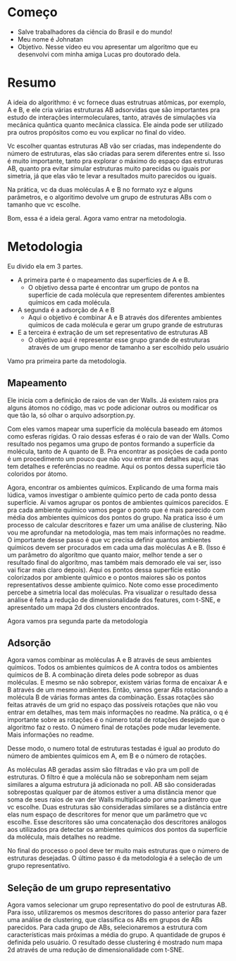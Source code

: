 # Começo

- Salve trabalhadores da ciência do Brasil e do mundo!
- Meu nome é Johnatan
- Objetivo. Nesse vídeo eu vou apresentar um algoritmo que eu desenvolvi com minha amiga Lucas pro doutorado dela.

# Resumo

A ideia do algorithmo: é vc fornece duas estrutruas atômicas, por exemplo, A e B, e ele cria várias estruturas AB adsorvidas que são importantes pra estudo de interações intermoleculares, tanto, através de simulações via mecânica quântica quanto mecânica classica. Ele ainda pode ser utilizado pra outros propósitos como eu vou explicar no final do vídeo.

Vc escolher quantas estruturas AB vão ser criadas, mas independente do número de estruturas, elas são criadas para serem diferentes entre si. Isso é muito importante, tanto pra explorar o máximo do espaço das estruturas AB, quanto pra evitar simular estruturas muito parecidas ou iguais por simetria, já que elas vão te levar a resultados muito parecidos ou iguais.

Na prática, vc da duas moléculas A e B no formato xyz e alguns parâmetros, e o algoritimo devolve um grupo de estruturas ABs com o tamanho que vc escolhe.

Bom, essa é a ideia geral. Agora vamo entrar na metodologia.

# Metodologia

Eu divido ela em 3 partes.

* A primeira parte é o mapeamento das superfícies de A e B.
  * O objetivo dessa parte é encontrar um grupo de pontos na superfície de cada molécula que representem diferentes ambientes químicos em cada molécula.
* A segunda é a adsorção de A e B
  * Aqui o objetivo é combinar A e B através dos diferentes ambientes químicos de cada molécula e gerar um grupo grande de estruturas
* E a terceira é extração de um set representativo de estruturas AB
  * O objetivo aqui é representar esse grupo grande de estruturas através de um grupo menor de tamanho a ser escolhido pelo usuário

Vamo pra primeira parte da metodologia.

## Mapeamento

Ele inicia com a definição de raios de van der Walls. Já existem raios pra alguns átomos no código, mas vc pode adicionar outros ou modificar os que tão la, só olhar o arquivo adsorption.py.

Com eles vamos mapear uma superfície da molécula baseado em átomos como esferas rígidas. O raio dessas esferas é o raio de van der Walls. Como resultado nos pegamos uma grupo de pontos formando a superfície da molécula, tanto de A quanto de B. Pra encontrar as posições de cada ponto é um procedimento um pouco que não vou entrar em detalhes aqui, mas tem detalhes e referências no readme. Aqui os pontos dessa superfície tão coloridos por átomo.

Agora, encontrar os ambientes químicos. Explicando de uma forma mais lúdica, vamos investigar o ambiente químico perto de cada ponto dessa superfície. Ai vamos agrupar os pontos de ambientes químicos parecidos. E pra cada ambiente químico vamos pegar o ponto que é mais parecido com média dos ambientes químicos dos pontos do grupo. Na pratica isso é um processo de calcular descritores e fazer um uma análise de clustering. Não vou me aprofundar na metodologia, mas tem mais informações no readme. O importante desse passo é que vc precisa definir quantos ambientes químicos devem ser procurados em cada uma das moléculas A e B. (Isso é um parâmetro do algorítmo que quanto maior, melhor tende a ser o resultado final do algorítmo, mas também mais demorado ele vai ser, isso vai ficar mais claro depois). Aqui os pontos dessa superfície estão colorizados por ambiente químico e o pontos maiores são os pontos representativos desse ambiente químico. Note como esse procedimento percebe a simetria local das moléculas. Pra visualizar o resultado dessa análise é feita a redução de dimensionalidade dos features, com t-SNE, e apresentado um mapa 2d dos clusters encontrados.

Agora vamos pra segunda parte da metodologia

## Adsorção

Agora vamos combinar as moléculas A e B através de seus ambientes químicos. Todos os ambientes químicos de A contra todos os ambientes químicos de B. A combinação direta deles pode sobrepor as duas moléculas. E mesmo se não sobrepor, existem várias forma de encaixar A e B através de um mesmo ambientes. Então, vamos gerar ABs rotacionando a molécula B de várias formas antes da combinação. Essas rotações são feitas através de um grid no espaço das possíveis rotações que não vou entrar em detalhes, mas tem mais informações no readme. Na prática, o q é importante sobre as rotações é o número total de rotações desejado que o algoritmo faz o resto. O número final de rotações pode mudar levemente. Mais informações no readme.

Desse modo, o numero total de estruturas testadas é igual ao produto do número de ambientes químicos em A, em B e o número de rotações.

As moléculas AB geradas assim são filtradas e vão pra um poll de estruturas. O filtro é que a molécula não se sobreponham nem sejam similares a alguma estrutura já adicionada no poll. AB são consideradas sobrepostas qualquer par de átomos estiver a uma distância menor que soma de seus raios de van der Walls multiplicado por uma parâmetro que vc escolhe. Duas estruturas são consideradas similares se a distância entre elas num espaço de descritores for menor que um parâmetro que vc escolhe. Esse descritores são uma concatenação dos descritores análogos aos utilizados pra detectar os ambientes químicos dos pontos da superfície da molécula, mais detalhes no readme.

No final do processo o pool deve ter muito mais estruturas que o número de estruturas desejadas. O último passo é da metodologia é a seleção de um grupo representativo.

## Seleção de um grupo representativo

Agora vamos selecionar um grupo representativo do pool de estruturas AB. Para isso, utilizaremos os mesmos descritores do passo anterior para fazer uma análise de clustering, que classifica os ABs em grupos de ABs parecidos. Para cada grupo de ABs, selecionaremos a estrutura com características mais próximas a média do grupo. A quantidade de grupos é definida pelo usuário. O resultado desse clustering é mostrado num mapa 2d através de uma redução de dimensionalidade com t-SNE.
